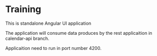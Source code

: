 # Training
This is standalone Angular UI application

The application will consume data produces by the rest applicaition in calendar-api branch.

Applicaition need to run in port number 4200.
